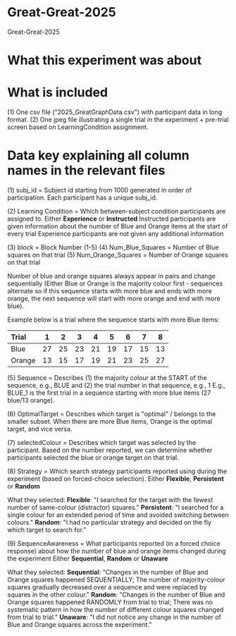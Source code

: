 # Great-Great-2025
Great-Great-2025

# What this experiment was about


# What is included
(1) One csv file ("2025_GreatGraphData.csv") with participant data in long format. 
(2) One jpeg file illustrating a single trial in the experiment + pre-trial screen based on LearningCondition assignment.

# Data key explaining all column names in the relevant files

(1) subj_id = Subject id starting from 1000 generated in order of participation. Each participant has a unique subj_id.

(2) Learning Condition = Which between-subject condition participants are assigned to.
    Either **Experience** or **Instructed**
    Instructed participants are given information about the number of Blue and Orange items at the start of every trial
    Experience participants are not given any additional information

(3) block = Block Number (1-5)
(4) Num_Blue_Squares = Number of Blue squares on that trial
(5) Num_Orange_Squares = Number of Orange squares on that trial

Number of blue and orange squares always appear in pairs and change sequentially (Either Blue or Orange is the majority colour first - sequences alternate so if this sequence starts with more blue and ends with more orange, the next sequence will start with more orange and end with more blue). 

Example below is a trial where the sequence starts with more Blue items:

| Trial  |  1  |  2  |  3  |  4  |  5  |  6  |  7  |  8  |
| :------|:---:|:---:|:---:|:---:|:---:|:---:|:---:|:---:|
| Blue   | 27  |  25 |  23 |  21 |  19 |  17 |  15 |  13 |
| Orange | 13  |  15 |  17 |  19 |  21 |  23 |  25 |  27 |

(5) Sequence = Describes (1) the majority colour at the START of the sequence, e.g., BLUE and (2) the trial number in that sequence, e.g., 1
E.g., BLUE_1 is the first trial in a sequence starting with more blue items (27 blue/13 orange).

(6) OptimalTarget = Describes which target is "optimal" / belongs to the smaller subset. When there are more Blue items, Orange is the optimal target, and vice versa.

(7) selectedColour = Describes which target was selected by the participant. Based on the number reported, we can determine whether participants selected the blue or orange target on that trial.

(8) Strategy = Which search strategy participants reported using during the experiment (based on forced-choice selection).
    Either **Flexible**, **Persistent** or **Random**

What they selected:
    **Flexible**: "I searched for the target with the fewest number of same-colour (distractor) squares."
    **Persistent**: "I searched for a single colour for an extended period of time and avoided switching between colours."
    **Random**: "I had no particular strategy and decided on the fly which target to search for."

(9) SequenceAwareness = What participants reported (in a forced choice response) about how the number of blue and orange items changed during the experiment
    Either **Sequential**, **Random** or **Unaware**

What they selected:
    **Sequential**: "Changes in the number of Blue and Orange squares happened SEQUENTIALLY; The number of majority-colour squares gradually decreased over a sequence and were replaced by squares in the other colour."
    **Random**: "Changes in the number of Blue and Orange squares happened RANDOMLY from trial to trial; There was no systematic pattern in how the number of different colour squares changed from trial to trial."
    **Unaware**: "I did not notice any change in the number of Blue and Orange squares across the experiment."
